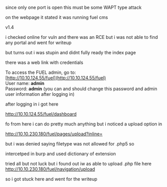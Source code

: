since only one port is open this must be some WAPT type attack

on the webpage it stated it was running fuel cms

v1.4


i checked online for vuln and there was an RCE but i was not able to find any portal and went for writeup


but turns out i was stupin and didnt fully ready the index page


there was a web link with credentials

To access the FUEL admin, go to:  
[http://10.10.124.55/fuel](http://10.10.124.55/fuel)  
User name: **admin**  
Password: **admin** (you can and should change this password and admin user information after logging in)


after logging in i got here

http://10.10.124.55/fuel/dashboard


fo from here i can do pretty much anything but i noticed a upload option in 

http://10.10.230.180/fuel/pages/upload?inline=

but i was denied saying filetype was not allowed for .php5 so 

intercetped in burp and used dictionary of extension 

tried all but not luck but i found out iw as able to upload .php file here
http://10.10.230.180/fuel/navigation/upload


so i got stuck here and went for the writeup



